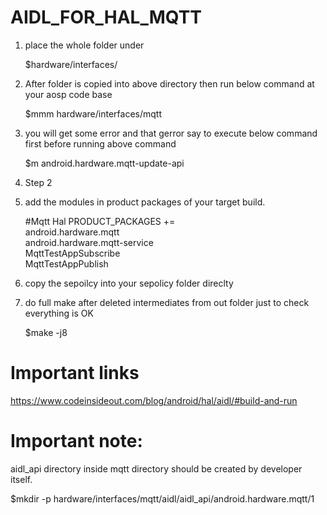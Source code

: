 # AIDL_FOR_HAL_MQTT

1. place the whole folder under

    $hardware/interfaces/

2. After folder is copied into above directory then run below command at your aosp code base

    $mmm hardware/interfaces/mqtt

3. you will get some error and that gerror say to execute below command first before running above command

    $m android.hardware.mqtt-update-api

4. Step 2

5. add the modules in product packages of your target build.

    #Mqtt Hal
    PRODUCT_PACKAGES += \
        android.hardware.mqtt \
        android.hardware.mqtt-service \
        MqttTestAppSubscribe \
        MqttTestAppPublish

6. copy the sepoilcy into your sepolicy folder direclty

7. do full make after deleted intermediates from out folder just to check everything is OK

    $make -j8

# Important links

https://www.codeinsideout.com/blog/android/hal/aidl/#build-and-run


# Important note:

aidl_api directory inside mqtt directory should be created by developer itself.

 $mkdir -p hardware/interfaces/mqtt/aidl/aidl_api/android.hardware.mqtt/1
